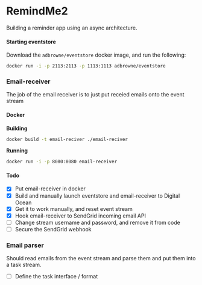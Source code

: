 # RemindMe2

Building a reminder app using an async architecture.


#### Starting eventstore
Download the ``adbrowne/eventstore`` docker image, and run the following:

```sh
docker run -i -p 2113:2113 -p 1113:1113 adbrowne/eventstore
```

### Email-receiver
The job of the email receiver is to just put receied emails onto the event stream

#### Docker

**Building**
```sh
docker build -t email-reciver ./email-reciver
```
**Running**
```sh
docker run -i -p 8080:8080 email-receiver
```

#### Todo
* [x] Put email-receiver in docker
* [x] Build and  manually launch eventstore and email-receiver to Digital Ocean
* [x] Get it to work manually, and reset event stream
* [x] Hook email-receiver to SendGrid incoming email API
* [ ] Change stream username and password, and remove it from code
* [ ] Secure the SendGrid webhook

### Email parser
Should read emails from the event stream and parse them and put them into a task stream.

* [ ] Define the task interface / format
